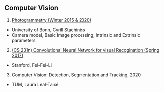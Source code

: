 ## Computer Vision
1. [Photogrammetry (Winter 2015 & 2020)](./Photogrammetry.md)
  - University of Bonn, Cyrill Stachiniss
  - Camera model, Basic Image processing, Intrinsic and Extrinsic parameters
2. [(CS 231n) Convolutional Neural Network for visual Recogination (Spring 2017)](./CNN.md)
  - Stanford, Fei-Fei-Li
3. Computer Vision: Detection, Segmentation and Tracking, 2020
  - TUM, Laura Leal-Taixé
